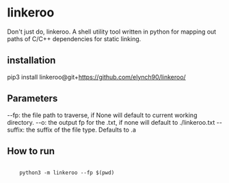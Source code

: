 # linkeroo
Don't just do, linkeroo. A shell utility tool written in python for mapping out paths of C/C++ dependencies for static linking.

## installation

pip3 install linkeroo@git+https://github.com/elynch90/linkeroo/


## Parameters
--fp: the file path to traverse, if None will default to current working directory.
--o: the output fp for the .txt, if none will default to ./linkeroo.txt
--suffix: the suffix of the file type. Defaults to .a

## How to run
<area>
  <code>
    python3 -m linkeroo --fp $(pwd) 
  </code>
</area>
